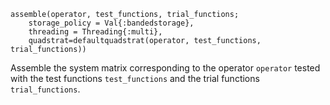 ```
assemble(operator, test_functions, trial_functions;
    storage_policy = Val{:bandedstorage},
    threading = Threading{:multi},
    quadstrat=defaultquadstrat(operator, test_functions, trial_functions))
```

Assemble the system matrix corresponding to the operator `operator` tested with the test functions `test_functions` and the trial functions `trial_functions`.
